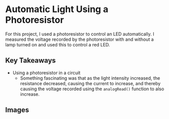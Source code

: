 # Automatic Light Using a Photoresistor

For this project, I used a photoresistor to control an LED automatically. I measured the voltage recorded by the photoresistor with and without a lamp turned on and used this to control a red LED. 

## Key Takeaways

- Using a photoresistor in a circuit 
    - Something fascinating was that as the light intensity increased, the resistance decreased, causing the current to increase, and thereby causing the voltage recorded using the `analogRead()` function to also increase. 

## Images
